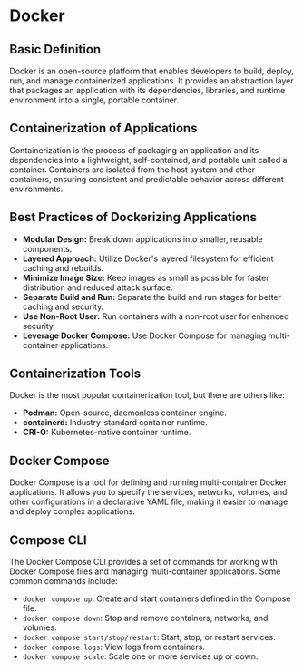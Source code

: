 # Docker

## Basic Definition

Docker is an open-source platform that enables developers to build, deploy, run, and manage containerized applications. It provides an abstraction layer that packages an application with its dependencies, libraries, and runtime environment into a single, portable container.

## Containerization of Applications

Containerization is the process of packaging an application and its dependencies into a lightweight, self-contained, and portable unit called a container. Containers are isolated from the host system and other containers, ensuring consistent and predictable behavior across different environments.

## Best Practices of Dockerizing Applications

- **Modular Design:** Break down applications into smaller, reusable components.
- **Layered Approach:** Utilize Docker's layered filesystem for efficient caching and rebuilds.
- **Minimize Image Size:** Keep images as small as possible for faster distribution and reduced attack surface.
- **Separate Build and Run:** Separate the build and run stages for better caching and security.
- **Use Non-Root User:** Run containers with a non-root user for enhanced security.
- **Leverage Docker Compose:** Use Docker Compose for managing multi-container applications.

## Containerization Tools

Docker is the most popular containerization tool, but there are others like:

- **Podman:** Open-source, daemonless container engine.
- **containerd:** Industry-standard container runtime.
- **CRI-O:** Kubernetes-native container runtime.

## Docker Compose

Docker Compose is a tool for defining and running multi-container Docker applications. It allows you to specify the services, networks, volumes, and other configurations in a declarative YAML file, making it easier to manage and deploy complex applications.

## Compose CLI

The Docker Compose CLI provides a set of commands for working with Docker Compose files and managing multi-container applications. Some common commands include:

- `docker compose up`: Create and start containers defined in the Compose file.
- `docker compose down`: Stop and remove containers, networks, and volumes.
- `docker compose start/stop/restart`: Start, stop, or restart services.
- `docker compose logs`: View logs from containers.
- `docker compose scale`: Scale one or more services up or down.
